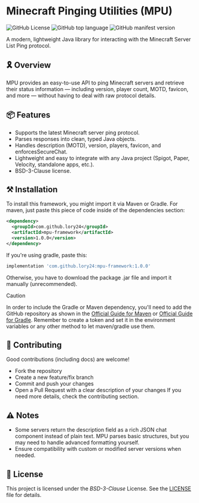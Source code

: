 # Minecraft Pinging Utilities (MPU)
![GitHub License](https://img.shields.io/github/license/LoRy24/MPU?style=flat-square)
![GitHub top language](https://img.shields.io/github/languages/top/LoRy24/MPU?style=flat-square)
![GitHub manifest version](https://img.shields.io/github/manifest-json/v/LoRy24/MPU?style=flat-square&label=latest%20version)


A modern, lightweight Java library for interacting with the Minecraft Server List Ping protocol.

## 🎗️ Overview
MPU provides an easy-to-use API to ping Minecraft servers and retrieve their status information — including version, player count, MOTD, favicon, and more — without having to deal with raw protocol details.

## 📦 Features
- Supports the latest Minecraft server ping protocol.
- Parses responses into clean, typed Java objects.
- Handles description (MOTD), version, players, favicon, and enforcesSecureChat.
- Lightweight and easy to integrate with any Java project (Spigot, Paper, Velocity, standalone apps, etc.).
- BSD-3-Clause license.

## ⚒️ Installation
To install this framework, you might import it via Maven or Gradle. For maven, just paste this piece of code inside of the
dependencies section:

```xml
<dependency>
  <groupId>com.github.lory24</groupId>
  <artifactId>mpu-framework</artifactId>
  <version>1.0.0</version>
</dependency>
```

If you're using gradle, paste this:

```groovy
implementation 'com.github.lory24:mpu-framework:1.0.0'
```

Otherwise, you have to download the package .jar file and import it manually (unrecommended).

> [!CAUTION]
> In order to include the Gradle or Maven dependency, you'll need to add the GitHub repository as shown in the 
> [Official Guide for Maven](https://docs.github.com/en/packages/working-with-a-github-packages-registry/working-with-the-apache-maven-registry) 
> or [Official Guide for Gradle](https://docs.github.com/en/packages/working-with-a-github-packages-registry/working-with-the-gradle-registry). 
> Remember to create a token and set it in the environment variables or any other method to let maven/gradle use them.

## 🤝 Contributing
Good contributions (including docs) are welcome!
- Fork the repository
- Create a new feature/fix branch
- Commit and push your changes
- Open a Pull Request with a clear description of your changes
If you need more details, check the contributing section.

## ⚠️ Notes
- Some servers return the description field as a rich JSON chat component instead of plain text. MPU parses basic structures, but you may need to handle advanced formatting yourself.
- Ensure compatibility with custom or modified server versions when needed.

## 📄 License
This project is licensed under the *BSD-3-Clause* License. See the [LICENSE](./LICENSE) file for details.
